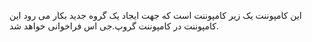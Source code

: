 این کامپوننت یک زیر کامپوننت است که جهت ایجاد یک گروه جدید بکار می رود
این کامپوننت در کامپوننت گروپ.جی اس فراخوانی خواهد شد.